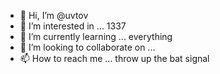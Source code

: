 - 👋 Hi, I’m @uvtov
- 👀 I’m interested in ... 1337
- 🌱 I’m currently learning ... everything 
- 💞️ I’m looking to collaborate on ... 
- 📫 How to reach me ... throw up the bat signal 

<!---
uvtov/uvtov is a ✨ special ✨ repository because its `README.md` (this file) appears on your GitHub 
--->
